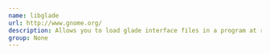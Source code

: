 ```yaml
---
name: libglade
url: http://www.gnome.org/
description: Allows you to load glade interface files in a program at runtime.
group: None
---
```

